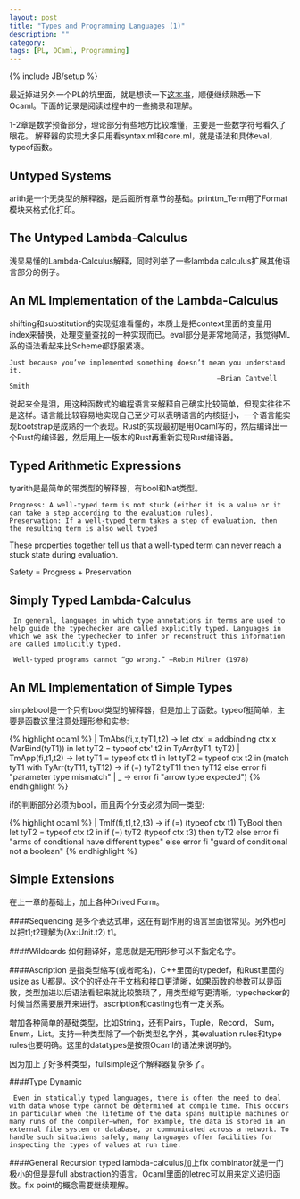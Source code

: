 ```yaml
---
layout: post
title: "Types and Programming Languages (1)"
description: ""
category:
tags: [PL, OCaml, Programming]
---
```

{% include JB/setup %}

最近掉进另外一个PL的坑里面，就是想读一下[这本书](http://www.cis.upenn.edu/~bcpierce/tapl/)，顺便继续熟悉一下Ocaml。下面的记录是阅读过程中的一些摘录和理解。

1-2章是数学预备部分，理论部分有些地方比较难懂，主要是一些数学符号看久了眼花。
解释器的实现大多只用看syntax.ml和core.ml，就是语法和具体eval，typeof函数。

## Untyped Systems
arith是一个无类型的解释器，是后面所有章节的基础。printtm_Term用了Format模块来格式化打印。

## The Untyped Lambda-Calculus
浅显易懂的Lambda-Calculus解释，同时列举了一些lambda calculus扩展其他语言部分的例子。

## An ML Implementation of the Lambda-Calculus

shifting和substitution的实现挺难看懂的，本质上是把context里面的变量用index来替换，处理变量查找的一种实现而已。eval部分是非常地简洁，我觉得ML系的语法看起来比Scheme都舒服紧凑。

    Just because you’ve implemented something doesn’t mean you understand it.
                                                        —Brian Cantwell Smith

说起来全是泪，用这种函数式的编程语言来解释自己确实比较简单，但现实往往不是这样。语言能比较容易地实现自己至少可以表明语言的内核挺小，一个语言能实现bootstrap是成熟的一个表现。Rust的实现最初是用Ocaml写的，然后编译出一个Rust的编译器，然后用上一版本的Rust再重新实现Rust编译器。

## Typed Arithmetic Expressions

tyarith是最简单的带类型的解释器，有bool和Nat类型。

    Progress: A well-typed term is not stuck (either it is a value or it can take a step according to the evaluation rules).
    Preservation: If a well-typed term takes a step of evaluation, then the resulting term is also well typed

These properties together tell us that a well-typed term can never reach a stuck state during evaluation.

Safety = Progress + Preservation

## Simply Typed Lambda-Calculus

     In general, languages in which type annotations in terms are used to help guide the typechecker are called explicitly typed. Languages in which we ask the typechecker to infer or reconstruct this information are called implicitly typed.

     Well-typed programs cannot “go wrong.” —Robin Milner (1978)


## An ML Implementation of Simple Types
simplebool是一个只有bool类型的解释器，但是加上了函数。typeof挺简单，主要是函数这里注意处理形参和实参:

{% highlight ocaml %}
  | TmAbs(fi,x,tyT1,t2) ->
      let ctx' = addbinding ctx x (VarBind(tyT1)) in
      let tyT2 = typeof ctx' t2 in
      TyArr(tyT1, tyT2)
  | TmApp(fi,t1,t2) ->
      let tyT1 = typeof ctx t1 in
      let tyT2 = typeof ctx t2 in
      (match tyT1 with
          TyArr(tyT11, tyT12) ->
            if (=) tyT2 tyT11 then tyT12
            else error fi "parameter type mismatch"
        | _ -> error fi "arrow type expected")
{% endhighlight %}

if的判断部分必须为bool，而且两个分支必须为同一类型:

{% highlight ocaml %}
  | TmIf(fi,t1,t2,t3) ->
     if (=) (typeof ctx t1) TyBool then
       let tyT2 = typeof ctx t2 in
       if (=) tyT2 (typeof ctx t3) then tyT2
       else error fi "arms of conditional have different types"
       else error fi "guard of conditional not a boolean"
{% endhighlight %}

## Simple Extensions
在上一章的基础上，加上各种Drived Form。

####Sequencing
是多个表达式串，这在有副作用的语言里面很常见。另外也可以把t1;t2理解为(λx:Unit.t2) t1。

####Wildcards
如何翻译好，意思就是无用形参可以不指定名字。

####Ascription
是指类型缩写(或者昵名)，C++里面的typedef，和Rust里面的usize as U都是。这个的好处在于文档和接口更清晰，如果函数的参数可以是函数，类型加进以后语法看起来就比较繁琐了，用类型缩写更清晰。typechecker的时候当然需要展开来进行。ascription和casting也有一定关系。

增加各种简单的基础类型，比如String，还有Pairs，Tuple，Record， Sum，Enum，List。支持一种类型除了一个新类型名字外，其evaluation rules和type rules也要明确。这里的datatypes是按照Ocaml的语法来说明的。

因为加上了好多种类型，fullsimple这个解释器复杂多了。

####Type Dynamic

     Even in statically typed languages, there is often the need to deal with data whose type cannot be determined at compile time. This occurs in particular when the lifetime of the data spans multiple machines or many runs of the compiler—when, for example, the data is stored in an external file system or database, or communicated across a network. To handle such situations safely, many languages offer facilities for inspecting the types of values at run time.

####General Recursion
typed lambda-calculus加上fix combinator就是一门极小的但是是full abstraction的语言。Ocaml里面的letrec可以用来定义递归函数。fix point的概念需要继续理解。
